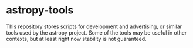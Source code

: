 # astropy-tools
This repository stores scripts for development and advertising, or similar tools used by the astropy project.  Some of the tools may be useful in other contexts, but at least right now stability is not guaranteed.
